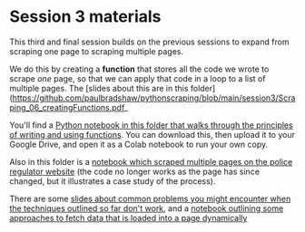 # Session 3 materials

This third and final session builds on the previous sessions to expand from scraping one page to scraping multiple pages.

We do this by creating a **function** that stores all the code we wrote to scrape *one* page, so that we can apply that code in a loop to a list of multiple pages. The [slides about this are in this folder](https://github.com/paulbradshaw/pythonscraping/blob/main/session3/Scraping_06_creatingFunctions.pdf_

You'll find a [Python notebook in this folder that walks through the principles of writing and using functions](https://github.com/paulbradshaw/pythonscraping/blob/main/session3/04createFunctionsScraper.ipynb). You can download this, then upload it to your Google Drive, and open it as a Colab notebook to run your own copy.

Also in this folder is a [notebook which scraped multiple pages on the police regulator website](https://github.com/paulbradshaw/pythonscraping/blob/main/session3/scraperIOPC_reportsBS.ipynb) (the code no longer works as the page has since changed, but it illustrates a case study of the process). 

There are some [slides about common problems you might encounter when the techniques outlined so far don't work](https://github.com/paulbradshaw/pythonscraping/blob/main/session3/Scraping_surgery_inspect.pdf), and a [notebook outlining some approaches to fetch data that is loaded into a page dynamically](https://github.com/paulbradshaw/pythonscraping/blob/main/session3/05scrapingJSONinspector.ipynb)
